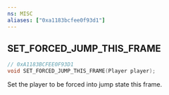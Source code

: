 ```yaml
---
ns: MISC
aliases: ["0xa1183bcfee0f93d1"]
---
```

## SET_FORCED_JUMP_THIS_FRAME

```c
// 0xA1183BCFEE0F93D1
void SET_FORCED_JUMP_THIS_FRAME(Player player);
```

Set the player to be forced into jump state this frame.

